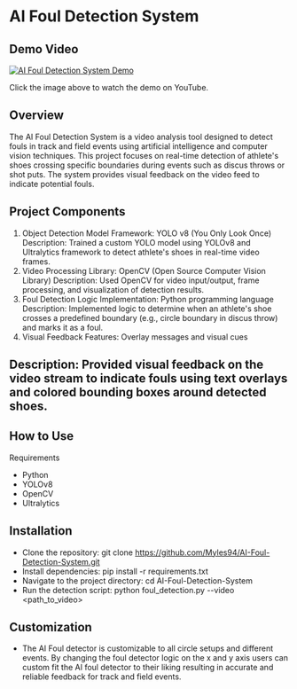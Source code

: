 

# AI Foul Detection System
## Demo Video

[![AI Foul Detection System Demo](https://img.youtube.com/vi/z_m79qlMrU0/0.jpg)](https://www.youtube.com/watch?v=z_m79qlMrU0)

Click the image above to watch the demo on YouTube.
## Overview
The AI Foul Detection System is a video analysis tool designed to detect fouls in track and field events using artificial intelligence and computer vision techniques. This project focuses on real-time detection of athlete's shoes crossing specific boundaries during events such as discus throws or shot puts. The system provides visual feedback on the video feed to indicate potential fouls.

## Project Components
1. Object Detection Model
Framework: YOLO v8 (You Only Look Once)
Description: Trained a custom YOLO model using YOLOv8 and Ultralytics framework to detect athlete's shoes in real-time video frames.
2. Video Processing
Library: OpenCV (Open Source Computer Vision Library)
Description: Used OpenCV for video input/output, frame processing, and visualization of detection results.
3. Foul Detection Logic
Implementation: Python programming language
Description: Implemented logic to determine when an athlete's shoe crosses a predefined boundary (e.g., circle boundary in discus throw) and marks it as a foul.
4. Visual Feedback
Features: Overlay messages and visual cues
## Description: Provided visual feedback on the video stream to indicate fouls using text overlays and colored bounding boxes around detected shoes.
## How to Use
Requirements
- Python 
- YOLOv8
- OpenCV
- Ultralytics
## Installation
- Clone the repository: git clone https://github.com/Myles94/AI-Foul-Detection-System.git
- Install dependencies: pip install -r requirements.txt
- Navigate to the project directory: cd AI-Foul-Detection-System
- Run the detection script: python foul_detection.py --video <path_to_video>
## Customization
- The AI Foul detector is customizable to all circle setups and different events. By changing the foul detector logic on the x and y axis users can custom fit the AI foul detector to their liking resulting in accurate and reliable feedback for track and field events. 
  
